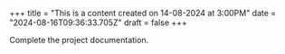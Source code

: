 +++
title = "This is a content created on 14-08-2024 at 3:00PM"
date = "2024-08-16T09:36:33.705Z"
draft = false
+++

  Complete the project documentation.
        